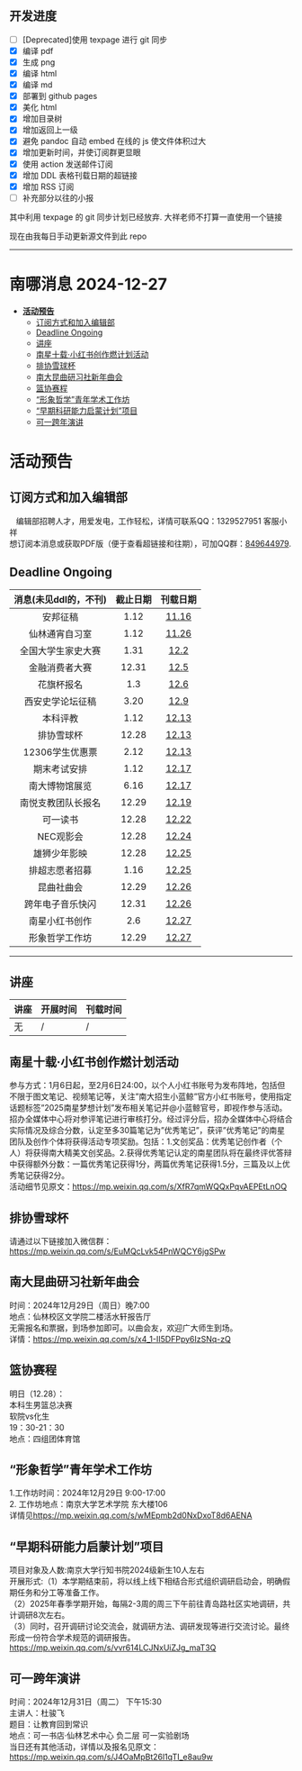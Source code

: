 ## 开发进度

- [ ] [Deprecated]使用 texpage 进行 git 同步
- [x] 编译 pdf
- [x] 生成 png
- [x] 编译 html
- [x] 编译 md
- [x] 部署到 github pages
- [x] 美化 html
- [x] 增加目录树
- [x] 增加返回上一级
- [x] 避免 pandoc 自动 embed 在线的 js 使文件体积过大
- [x] 增加更新时间，并使订阅群更显眼
- [x] 使用 action 发送邮件订阅
- [x] 增加 DDL 表格刊载日期的超链接
- [x] 增加 RSS 订阅
- [ ] 补充部分以往的小报

其中利用 texpage 的 git 同步计划已经放弃. 大祥老师不打算一直使用一个链接

现在由我每日手动更新源文件到此 repo

----
# 南哪消息 2024-12-27

-   <a href="#活动预告" id="toc-活动预告"><strong>活动预告</strong></a>
    -   <a href="#订阅方式和加入编辑部"
        id="toc-订阅方式和加入编辑部">订阅方式和加入编辑部</a>
    -   <a href="#deadline-ongoing" id="toc-deadline-ongoing">Deadline
        Ongoing</a>
    -   <a href="#讲座" id="toc-讲座">讲座</a>
    -   <a href="#南星十载小红书创作燃计划活动"
        id="toc-南星十载小红书创作燃计划活动">南星十载·小红书创作燃计划活动</a>
    -   <a href="#排协雪球杯" id="toc-排协雪球杯">排协雪球杯</a>
    -   <a href="#南大昆曲研习社新年曲会"
        id="toc-南大昆曲研习社新年曲会">南大昆曲研习社新年曲会</a>
    -   <a href="#篮协赛程" id="toc-篮协赛程">篮协赛程</a>
    -   <a href="#形象哲学青年学术工作坊"
        id="toc-形象哲学青年学术工作坊">“形象哲学”青年学术工作坊</a>
    -   <a href="#早期科研能力启蒙计划项目"
        id="toc-早期科研能力启蒙计划项目">“早期科研能力启蒙计划”项目</a>
    -   <a href="#可一跨年演讲" id="toc-可一跨年演讲">可一跨年演讲</a>

# **活动预告**

## 订阅方式和加入编辑部

   编辑部招聘人才，用爱发电，工作轻松，详情可联系QQ：1329527951
客服小祥  
想订阅本消息或获取PDF版（便于查看超链接和往期），可加QQ群：[849644979](https://qm.qq.com/q/VXIW7fgsEe).

## Deadline Ongoing

| 消息(未见ddl的，不刊) | 截止日期 |                      刊载日期                      |
|:---------------------:|:--------:|:--------------------------------------------------:|
|       安邦征稿        |   1.12   | [11.16](https://nik-nul.github.io/news/2024-11-16) |
|    仙林通宵自习室     |   1.12   | [11.26](https://nik-nul.github.io/news/2024-11-26) |
|  全国大学生家史大赛   |   1.31   | [12.2](https://nik-nul.github.io/news/2024-12-02)  |
|    金融消费者大赛     |  12.31   | [12.5](https://nik-nul.github.io/news/2024-12-05)  |
|      花旗杯报名       |   1.3    | [12.6](https://nik-nul.github.io/news/2024-12-06)  |
|   西安史学论坛征稿    |   3.20   | [12.9](https://nik-nul.github.io/news/2024-12-09)  |
|       本科评教        |   1.12   | [12.13](https://nik-nul.github.io/news/2024-12-13) |
|      排协雪球杯       |  12.28   | [12.13](https://nik-nul.github.io/news/2024-12-13) |
|    12306学生优惠票    |   2.12   | [12.13](https://nik-nul.github.io/news/2024-12-13) |
|     期末考试安排      |   1.12   | [12.17](https://nik-nul.github.io/news/2024-12-17) |
|    南大博物馆展览     |   6.16   | [12.17](https://nik-nul.github.io/news/2024-12-17) |
|  南悦支教团队长报名   |  12.29   | [12.19](https://nik-nul.github.io/news/2024-12-19) |
|       可一读书        |  12.28   | [12.22](https://nik-nul.github.io/news/2024-12-22) |
|       NEC观影会       |  12.28   | [12.24](https://nik-nul.github.io/news/2024-12-24) |
|     雄狮少年影映      |  12.28   | [12.25](https://nik-nul.github.io/news/2024-12-25) |
|    排超志愿者招募     |   1.16   | [12.25](https://nik-nul.github.io/news/2024-12-25) |
|      昆曲社曲会       |  12.29   | [12.26](https://nik-nul.github.io/news/2024-12-26) |
|   跨年电子音乐快闪    |  12.31   | [12.26](https://nik-nul.github.io/news/2024-12-26) |
|    南星小红书创作     |   2.6    | [12.27](https://nik-nul.github.io/news/2024-12-27) |
|    形象哲学工作坊     |  12.29   | [12.27](https://nik-nul.github.io/news/2024-12-27) |

------------------------------------------------------------------------

## 讲座

| 讲座 | 开展时间 | 刊载时间 |
|:-----|:---------|:---------|
| 无   | /        | /        |

## 南星十载·小红书创作燃计划活动

参与方式：1月6日起，至2月6日24:00，以个人小红书账号为发布阵地，包括但不限于图文笔记、视频笔记等，关注”南大招生小蓝鲸”官方小红书账号，使用指定话题标签”2025南星梦想计划”发布相关笔记并@小蓝鲸官号，即视作参与活动。  
招办全媒体中心将对参评笔记进行审核打分。经过评分后，招办全媒体中心将结合实际情况及综合分数，认定至多30篇笔记为”优秀笔记”，获评”优秀笔记”的南星团队及创作个体将获得活动专项奖励。包括：1.文创奖品：优秀笔记创作者（个人）将获得南大精美文创奖品。2.获得优秀笔记认定的南星团队将在最终评优答辩中获得额外分数：一篇优秀笔记获得1分，两篇优秀笔记获得1.5分，三篇及以上优秀笔记获得2分。  
活动细节见原文：<https://mp.weixin.qq.com/s/XfR7qmWQQxPqvAEPEtLnOQ>

## 排协雪球杯

请通过以下链接加入微信群：<https://mp.weixin.qq.com/s/EuMQcLvk54PnWQCY6jgSPw>

## 南大昆曲研习社新年曲会

时间：2024年12月29日（周日）晚7:00  
地点：仙林校区文学院二楼活水轩报告厅  
无需报名和票据，到场参加即可。以曲会友，欢迎广大师生到场。  
详情：<https://mp.weixin.qq.com/s/x4_1-II5DFPpy6IzSNq-zQ>  

## 篮协赛程

明日（12.28）：  
本科生男篮总决赛  
软院vs化生  
19：30-21：30  
地点：四组团体育馆

## “形象哲学”青年学术工作坊

1.工作坊时间：2024年12月29日 9:00-17:00  
2. 工作坊地点：南京大学艺术学院 东大楼106  
详情见<https://mp.weixin.qq.com/s/wMEpmb2d0NxDxoT8d6AENA>

## “早期科研能力启蒙计划”项目

项目对象及人数:南京大学行知书院2024级新生10人左右  
开展形式:（1）本学期结束前，将以线上线下相结合形式组织调研启动会，明确假期任务和分工等准备工作。  
（2）2025年春季学期开始，每隔2-3周的周三下午前往青岛路社区实地调研，共计调研8次左右。  
（3）同时，召开调研讨论交流会，就调研方法、调研发现等进行交流讨论。最终形成一份符合学术规范的调研报告。  
<https://mp.weixin.qq.com/s/vvr614LCJNxUiZJg_maT3Q>  

## 可一跨年演讲

时间：2024年12月31日（周二） 下午15:30  
主讲人：杜骏飞  
题目：让教育回到常识  
地点：可一书店·仙林艺术中心 负二层 可一实验剧场  
当日还有其他活动，详情以及报名见原文：<https://mp.weixin.qq.com/s/J4OaMpBt26l1qTI_e8au9w>
